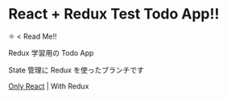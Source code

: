# React + Redux Test Todo App!!

⚛ < Read Me!!

Redux 学習用の Todo App

State 管理に Redux を使ったブランチです

[Only React](https://github.com/canoypa/react-redux-test-todo-app/tree/only-react) |
With Redux
